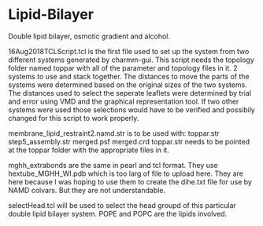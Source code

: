 # Lipid-Bilayer
Double lipid bilayer, osmotic gradient and alcohol.

16Aug2018TCLScript.tcl is the first file used to set up the system from two different systems generated by charmm-gui.
This script needs the topology folder named toppar with all of the parameter and topology files in it.
2 systems to use and stack together.
The distances to move the parts of the systems were determined based on the original sizes of the two systems.
The distances used to select the seperate leaflets were determined by trial and error using VMD and the graphical representation tool.
If two other systems were used those selections would have to be verified and possibily changed for this script to work properly.

membrane_lipid_restraint2.namd.str is to be used with:
toppar.str
step5_assembly.str
merged.psf
merged.crd
toppar.str needs to be pointed at the toppar folder with the appropriate files in it.

mghh_extrabonds are the same in pearl and tcl format. They use hextube_MGHH_WI.pdb which is too larg of file to upload here. They are here because I was hoping to use them to create the dihe.txt file for use by NAMD colvars. But they are not understandable.

selectHead.tcl will be used to select the head groupd of this particular double lipid bilayer system. POPE and POPC are the lipids involved.
